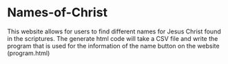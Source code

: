 # Names-of-Christ
This website allows for users to find different names for 
Jesus Christ found in the scriptures.
The generate html code will take a CSV file and write the program that is used for the information of the name button on the website (program.html)